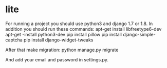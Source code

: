 # lite
For running a project you should use python3 and django 1.7 or 1.8.
In addition you should run these commands:
apt-get install libfreetype6-dev
apt-get -install python3-dev
pip install pillow
pip install django-simple-captcha
pip install django-widget-tweaks

After that make migration:
python manage.py migrate

And add your email and password in settings.py.


  
